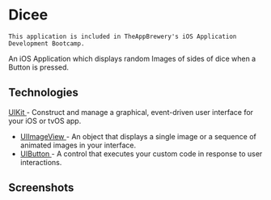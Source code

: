 #  Dicee
    This application is included in TheAppBrewery's iOS Application Development Bootcamp.
An iOS Application which displays random Images of sides of dice when a Button is pressed.

## Technologies
<a href="https://developer.apple.com/documentation/uikit"> UIKit </a> - Construct and manage a graphical, event-driven user interface for your iOS or tvOS app.
- <a href="https://developer.apple.com/documentation/uikit/uiimageview"> UIImageView </a> - An object that displays a single image or a sequence of animated images in your interface.
- <a href="https://developer.apple.com/documentation/uikit/uibutton"> UIButton </a> - A control that executes your custom code in response to user interactions.

## Screenshots
